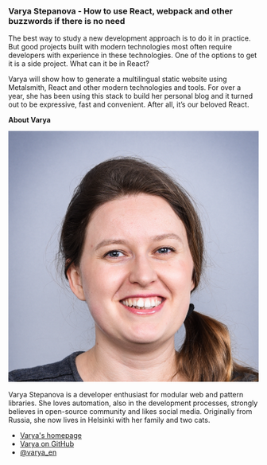 ### Varya Stepanova - How to use React, webpack and other buzzwords if there is no need

The best way to study a new development approach is to do it in practice. But good projects built with modern technologies most often require developers with experience in these technologies. One of the options to get it is a side project. What can it be in React?

Varya will show how to generate a multilingual static website using Metalsmith, React and other modern technologies and tools. For over a year, she has been using this stack to build her personal blog and it turned out to be expressive, fast and convenient. After all, it’s our beloved React.

**About Varya**

![Varya Stepanova|100|100|author-photo](assets/img/speakers/varya.jpg)

Varya Stepanova is a developer enthusiast for modular web and pattern libraries. She loves automation, also in the development processes, strongly believes in open-source community and likes social media. Originally from Russia, she now lives in Helsinki with her family and two cats.

* [Varya's homepage](http://varya.me/)
* [Varya on GitHub](https://github.com/varya)
* [@varya_en](https://twitter.com/varya_en)
